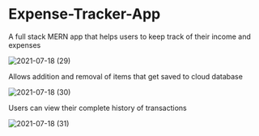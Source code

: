 # Expense-Tracker-App

A full stack MERN app that helps users to keep track of their income and expenses

![2021-07-18 (29)](https://user-images.githubusercontent.com/65605807/126068220-f4e774b6-7007-4bca-b7e8-6635b724500d.png)



Allows addition and removal of items that get saved to cloud database

![2021-07-18 (30)](https://user-images.githubusercontent.com/65605807/126068234-7d9c8ddc-4515-46a1-929e-27733bd19c07.png)



Users can view their complete history of transactions

![2021-07-18 (31)](https://user-images.githubusercontent.com/65605807/126068239-49e2ea44-bf70-4354-bbd3-2dd950c7aa2c.png)

